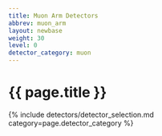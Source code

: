 ```yaml
---
title: Muon Arm Detectors
abbrev: muon_arm
layout: newbase
weight: 30
level: 0
detector_category: muon
---
```

# {{ page.title }}

{% include detectors/detector_selection.md category=page.detector_category %}